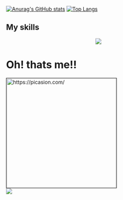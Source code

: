 
[![Anurag's GitHub stats](https://github-readme-stats.vercel.app/api?username=Gardenial&show_icons=true&theme=radical)](https://github.com/Gardenial/github-readme-stats) [![Top Langs](https://github-readme-stats.vercel.app/api/top-langs/?username=Gardenial&show_icons=true&theme=radical)](https://github.com/Gardenial/github-readme-stats) 

## My skills

<p align="center">
  <a href="https://skillicons.dev">
    <img src="https://skillicons.dev/icons?i=cpp,azure,cs,flutter,linux,python" />
  </a>
</p>

#

# Oh! thats me!! 
 <a href="https://picasion.com/"><img src="https://i.picasion.com/pic92/c964f49221aa2dc3ac6700aab888b019.gif" width="300" height="300" border="1" alt="https://picasion.com/" /></a><br/>
<a href="https://instagram.com/gardenoridev" target="_blank"><img src="https://img.shields.io/badge/-Instagram-%23E4405F?style=for-the-badge&logo=instagram&logoColor=white" target="_blank"></a>


